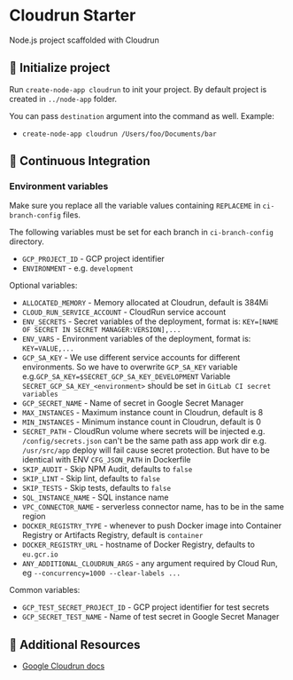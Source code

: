 # Cloudrun Starter

Node.js project scaffolded with Cloudrun

## 🎉 Initialize project

Run `create-node-app cloudrun` to init your project. By default project is created in `../node-app` folder.

You can pass `destination` argument into the command as well.
Example:

- `create-node-app cloudrun /Users/foo/Documents/bar `

## 👷 Continuous Integration

### Environment variables

Make sure you replace all the variable values containing `REPLACEME` in `ci-branch-config` files.

The following variables must be set for each branch in `ci-branch-config` directory.

- `GCP_PROJECT_ID` - GCP project identifier
- `ENVIRONMENT` - e.g. `development`

Optional variables:

- `ALLOCATED_MEMORY` - Memory allocated at Cloudrun, default is 384Mi
- `CLOUD_RUN_SERVICE_ACCOUNT` - CloudRun service account
- `ENV_SECRETS` - Secret variables of the deployment, format is: `KEY=[NAME OF SECRET IN SECRET MANAGER:VERSION],...`
- `ENV_VARS` - Environment variables of the deployment, format is: `KEY=VALUE,...`
- `GCP_SA_KEY` - We use different service accounts for different environments. So we have to overwrite `GCP_SA_KEY` variable e.g.`GCP_SA_KEY=$SECRET_GCP_SA_KEY_DEVELOPMENT` Variable `SECRET_GCP_SA_KEY_<environment>` should be set in `GitLab CI secret variables`
- `GCP_SECRET_NAME` - Name of secret in Google Secret Manager
- `MAX_INSTANCES` - Maximum instance count in Cloudrun, default is 8
- `MIN_INSTANCES` - Minimum instance count in Cloudrun, default is 0
- `SECRET_PATH` - CloudRun volume where secrets will be injected e.g. `/config/secrets.json` can't be the same path ass app work dir e.g. `/usr/src/app` deploy will fail cause secret protection. But have to be identical with ENV `CFG_JSON_PATH` in Dockerfile
- `SKIP_AUDIT` - Skip NPM Audit, defaults to `false`
- `SKIP_LINT` - Skip lint, defaults to `false`
- `SKIP_TESTS` - Skip tests, defaults to `false`
- `SQL_INSTANCE_NAME` - SQL instance name
- `VPC_CONNECTOR_NAME` - serverless connector name, has to be in the same region
- `DOCKER_REGISTRY_TYPE` - whenever to push Docker image into Container Registry or Artifacts Registry, default is
  `container`
- `DOCKER_REGISTRY_URL` - hostname of Docker Registry, defaults to `eu.gcr.io`
- `ANY_ADDITIONAL_CLOUDRUN_ARGS` - any argument required by Cloud Run, eg `--concurrency=1000 --clear-labels ...`

Common variables:

- `GCP_TEST_SECRET_PROJECT_ID` - GCP project identifier for test secrets
- `GCP_SECRET_TEST_NAME` - Name of test secret in Google Secret Manager

## 📄 Additional Resources

- [Google Cloudrun docs](https://cloud.google.com/run/docs)
